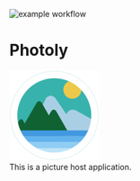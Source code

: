 ![example workflow](https://github.com/WiscWebGroup/photoly/actions/workflows/codeql-analysis.yml/badge.svg)
# Photoly
<img src="https://raw.githubusercontent.com/Harold-y/photoly/main/Logo.png" height="160px" width="160px" />
<br>
This is a picture host application.
